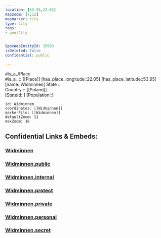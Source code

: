 ```yaml
---
location: [53.95,22.05] 
mapzoom: [7,12] 
mapmarker: city 
type: City
tags:
- geo/City


SpocWebEntityId: 35590
isDeleted: false
confidential: public

---
```

#is_a_/Place  
#is_a_ :: [[Place]] 
[has_place_longitude::22.05] 
[has_place_latitude::53.95] 
[name::Widminnen] 
State ::  
Country :: [[Poland]]  
[StateId::] 
[Population::] 



```leaflet
id: Widminnen
coordinates: [[Widminnen]] 
markerFile: [[Widminnen]] 
defaultZoom: 11 
maxZoom: 18
```


## Confidential Links & Embeds: 

### [Widminnen](/_Standards/Earth/Continent/Europe/Europe~East/Poland/Provinces~Poland/Warmian-Masurian/City/Widminnen.md) 

### [Widminnen.public](/_public/Earth/Continent/Europe/Europe~East/Poland/Provinces~Poland/Warmian-Masurian/City/Widminnen.public.md) 

### [Widminnen.internal](/_internal/Earth/Continent/Europe/Europe~East/Poland/Provinces~Poland/Warmian-Masurian/City/Widminnen.internal.md) 

### [Widminnen.protect](/_protect/Earth/Continent/Europe/Europe~East/Poland/Provinces~Poland/Warmian-Masurian/City/Widminnen.protect.md) 

### [Widminnen.private](/_private/Earth/Continent/Europe/Europe~East/Poland/Provinces~Poland/Warmian-Masurian/City/Widminnen.private.md) 

### [Widminnen.personal](/_personal/Earth/Continent/Europe/Europe~East/Poland/Provinces~Poland/Warmian-Masurian/City/Widminnen.personal.md) 

### [Widminnen.secret](/_secret/Earth/Continent/Europe/Europe~East/Poland/Provinces~Poland/Warmian-Masurian/City/Widminnen.secret.md)

